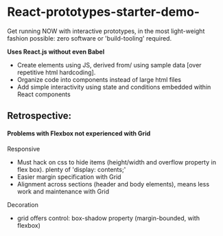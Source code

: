 # React-prototypes-starter-demo-
Get running NOW with interactive prototypes, in the most light-weight fashion possible: zero software or 'build-tooling' required.

**Uses React.js without even Babel**

- Create elements using JS, derived from/ using sample data [over repetitive html hardcoding].
- Organize code into components instead of large html files
- Add simple interactivity using state and conditions embedded within React components

## Retrospective:

#### Problems with Flexbox not experienced with Grid

  Responsive
  - Must hack on css to hide items (height/width and overflow property in flex box). plenty of 'display: contents;' 
  - Easier margin specification with Grid
  - Alignment across sections (header and body elements), means less work and maintenance with Grid

  Decoration
  - grid offers control: box-shadow property (margin-bounded, with flexbox)
